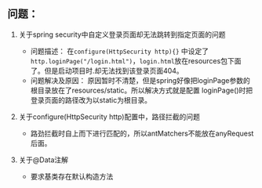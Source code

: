 ## 问题：

1. 关于spring security中自定义登录页面却无法跳转到指定页面的问题
    - 问题描述： 在`configure(HttpSecurity http){}` 中设定了
      `http.loginPage("/login.html")`，`login.html`放在resources包下面了。但是启动项目时.却无法找到该登录页面404。
    - 问题解决及原因： 原因暂时不清楚，但是spring好像把loginPage参数的根目录放在了resources/static。所以解决方式就是配置 loginPage()时把登录页面的路径改为以static为根目录。

2. 关于configure(HttpSecurity http)配置中，路径拦截的问题
    - 路劲拦截时自上而下进行匹配的，所以antMatchers不能放在anyRequest后面。

3. 关于@Data注解
    - 要求基类存在默认构造方法      

 